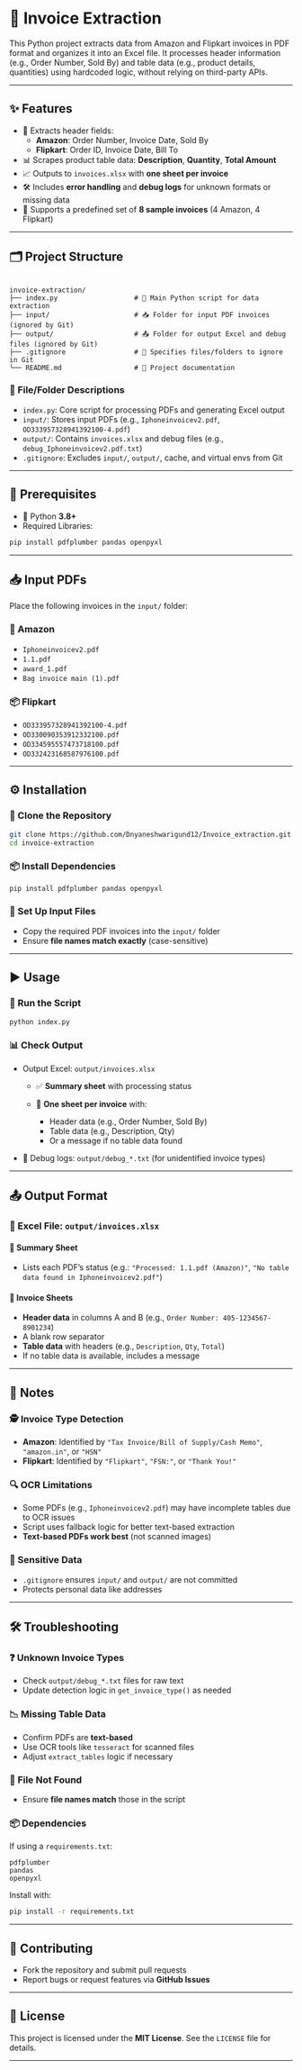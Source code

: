 # 🧾 Invoice Extraction

This Python project extracts data from Amazon and Flipkart invoices in PDF format and organizes it into an Excel file. It processes header information (e.g., Order Number, Sold By) and table data (e.g., product details, quantities) using hardcoded logic, without relying on third-party APIs.

---

## ✨ Features

- 📄 Extracts header fields:
  - **Amazon**: Order Number, Invoice Date, Sold By
  - **Flipkart**: Order ID, Invoice Date, Bill To
- 📊 Scrapes product table data: **Description**, **Quantity**, **Total Amount**
- 📈 Outputs to `invoices.xlsx` with **one sheet per invoice**
- 🛠️ Includes **error handling** and **debug logs** for unknown formats or missing data
- 🔢 Supports a predefined set of **8 sample invoices** (4 Amazon, 4 Flipkart)

---

## 🗂️ Project Structure

```

invoice-extraction/
├── index.py                   # 🧠 Main Python script for data extraction
├── input/                     # 📥 Folder for input PDF invoices (ignored by Git)
├── output/                    # 📤 Folder for output Excel and debug files (ignored by Git)
├── .gitignore                 # 🚫 Specifies files/folders to ignore in Git
└── README.md                  # 📘 Project documentation

````

### 📁 File/Folder Descriptions

- `index.py`: Core script for processing PDFs and generating Excel output
- `input/`: Stores input PDFs (e.g., `Iphoneinvoicev2.pdf`, `OD333957328941392100-4.pdf`)
- `output/`: Contains `invoices.xlsx` and debug files (e.g., `debug_Iphoneinvoicev2.pdf.txt`)
- `.gitignore`: Excludes `input/`, `output/`, cache, and virtual envs from Git

---

## 🔧 Prerequisites

- 🐍 Python **3.8+**
- Required Libraries:

```bash
pip install pdfplumber pandas openpyxl
````

---

## 📥 Input PDFs

Place the following invoices in the `input/` folder:

### 🛒 Amazon

* `Iphoneinvoicev2.pdf`
* `1.1.pdf`
* `award_1.pdf`
* `Bag invoice main (1).pdf`

### 📦 Flipkart

* `OD333957328941392100-4.pdf`
* `OD330090353912332100.pdf`
* `OD334595557473718100.pdf`
* `OD332423168587976100.pdf`

---

## ⚙️ Installation

### 🔁 Clone the Repository

```bash
git clone https://github.com/Dnyaneshwarigund12/Invoice_extraction.git
cd invoice-extraction
```

### 📦 Install Dependencies

```bash
pip install pdfplumber pandas openpyxl
```

### 📂 Set Up Input Files

* Copy the required PDF invoices into the `input/` folder
* Ensure **file names match exactly** (case-sensitive)

---

## ▶️ Usage

### 🚀 Run the Script

```bash
python index.py
```

### 📊 Check Output

* Output Excel: `output/invoices.xlsx`

  * ✅ **Summary sheet** with processing status
  * 📃 **One sheet per invoice** with:

    * Header data (e.g., Order Number, Sold By)
    * Table data (e.g., Description, Qty)
    * Or a message if no table data found

* 🐞 Debug logs: `output/debug_*.txt` (for unidentified invoice types)

---

## 📤 Output Format

### 📁 Excel File: `output/invoices.xlsx`

#### 📝 Summary Sheet

* Lists each PDF’s status (e.g.:
  `"Processed: 1.1.pdf (Amazon)"`,
  `"No table data found in Iphoneinvoicev2.pdf"`)

#### 📄 Invoice Sheets

* **Header data** in columns A and B (e.g., `Order Number: 405-1234567-8901234`)
* A blank row separator
* **Table data** with headers (e.g., `Description`, `Qty`, `Total`)
* If no table data is available, includes a message

---

## 🧠 Notes

### 🕵️ Invoice Type Detection

* **Amazon**: Identified by `"Tax Invoice/Bill of Supply/Cash Memo"`, `"amazon.in"`, or `"HSN"`
* **Flipkart**: Identified by `"Flipkart"`, `"FSN:"`, or `"Thank You!"`

### 🔍 OCR Limitations

* Some PDFs (e.g., `Iphoneinvoicev2.pdf`) may have incomplete tables due to OCR issues
* Script uses fallback logic for better text-based extraction
* **Text-based PDFs work best** (not scanned images)

### 🔐 Sensitive Data

* `.gitignore` ensures `input/` and `output/` are not committed
* Protects personal data like addresses

---

## 🛠️ Troubleshooting

### ❓ Unknown Invoice Types

* Check `output/debug_*.txt` files for raw text
* Update detection logic in `get_invoice_type()` as needed

### 📉 Missing Table Data

* Confirm PDFs are **text-based**
* Use OCR tools like `tesseract` for scanned files
* Adjust `extract_tables` logic if necessary

### 📁 File Not Found

* Ensure **file names match** those in the script

### 📦 Dependencies

If using a `requirements.txt`:

```
pdfplumber
pandas
openpyxl
```

Install with:

```bash
pip install -r requirements.txt
```

---

## 🤝 Contributing

* Fork the repository and submit pull requests
* Report bugs or request features via **GitHub Issues**

---

## 📄 License

This project is licensed under the **MIT License**. See the `LICENSE` file for details.

---
